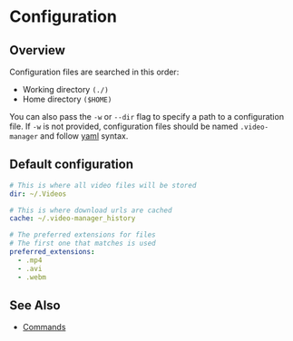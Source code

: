 <!-- markdownlint-disable MD033 MD013 -->

# Configuration

<!-- ## Table of Contents -->

<!--toc:start-->
<!-- * [Table of Contents](#table-of-contents) -->
<!-- * [Overview](#overview) -->
<!-- * [Default configuration](#default-configuration) -->
<!-- * [See Also](#see-also) -->
<!--toc:end-->

## Overview

Configuration files are searched in this order:

* Working directory `(./)`
* Home directory `($HOME)`

You can also pass the `-w` or `--dir` flag to specify a path to a configuration file.
If `-w` is not provided, configuration files should be named `.video-manager` and follow [yaml](https://yaml.org/) syntax.

## Default configuration

```yaml
# This is where all video files will be stored
dir: ~/.Videos

# This is where download urls are cached
cache: ~/.video-manager_history

# The preferred extensions for files
# The first one that matches is used
preferred_extensions:
  - .mp4
  - .avi
  - .webm
```

## See Also

* [Commands](./index.md)
